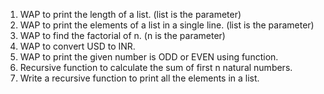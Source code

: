 1. WAP to print the length of a list. (list is the parameter)
2. WAP to print the elements of a list in a single line. (list is the parameter)
3. WAP to find the factorial of n. (n is the parameter)
4. WAP to convert USD to INR.
5. WAP to print the given number is ODD or EVEN using function.
6. Recursive function to calculate the sum of first n natural numbers.
7. Write a recursive function to print all the elements in a list.
